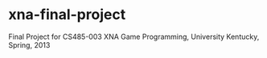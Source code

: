 xna-final-project
=================

Final Project for CS485-003 XNA Game Programming, University Kentucky, Spring, 2013